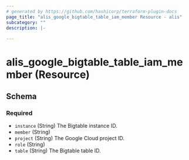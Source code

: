 ```yaml
---
# generated by https://github.com/hashicorp/terraform-plugin-docs
page_title: "alis_google_bigtable_table_iam_member Resource - alis"
subcategory: ""
description: |-
  
---
```


# alis_google_bigtable_table_iam_member (Resource)





<!-- schema generated by tfplugindocs -->
## Schema

### Required

- `instance` (String) The Bigtable instance ID.
- `member` (String)
- `project` (String) The Google Cloud project ID.
- `role` (String)
- `table` (String) The Bigtable table ID.
